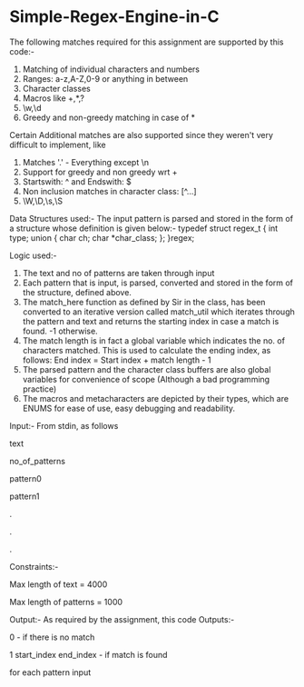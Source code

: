 # Simple-Regex-Engine-in-C

The following matches required for this assignment are supported by this code:-
1. Matching of individual characters and numbers
2. Ranges: a-z,A-Z,0-9 or anything in between
3. Character classes
4. Macros like +,*,?
5. \w,\d
6. Greedy and non-greedy matching in case of *

Certain Additional matches are also supported since they weren't very difficult to implement, like
1. Matches '.' - Everything except \n
2. Support for greedy and non greedy wrt +
3. Startswith: ^ and Endswith: $
4. Non inclusion matches in character class: [^...]
5. \W,\D,\s,\S

Data Structures used:-
The input pattern is parsed and stored in the form of a structure whose definition is given below:-
typedef struct regex_t
{
  int type;
  union
  {
    char ch;
    char *char_class;
  };
}regex;

Logic used:-
1. The text and no of patterns are taken through input
2. Each pattern that is input, is parsed, converted and stored in the form of the structure, defined above.
3. The match_here function as defined by Sir in the class, has been converted to an iterative version called match_util which iterates through the pattern and text and returns the starting index in case a match is found. -1 otherwise.
4. The match length is in fact a global variable which indicates the no. of characters matched. This is used to calculate the ending index, as follows:
  End index = Start index + match length - 1
5. The parsed pattern and the character class buffers are also global variables for convenience of scope (Although a bad programming practice)
6. The macros and metacharacters are depicted by their types, which are ENUMS for ease of use, easy debugging and readability.

Input:-
From stdin, as follows

text

no_of_patterns

pattern0

pattern1

.

.

.

Constraints:-

Max length of text = 4000

Max length of patterns = 1000

Output:-
As required by the assignment, this code Outputs:-

   0 - if there is no match
   
   1 start_index end_index - if match is found
   
for each pattern input
